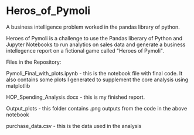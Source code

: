 # Heros_of_Pymoli
A business intelligence problem worked in the pandas library of python.

Heroes of Pymoli is a challenge to use the Pandas liberary of Python and Jupyter Notebooks to run analytics on sales data and generate a business intellegence report on 
a fictional game called "Heroes of Pymoli". 

Files in the Repository:

Pymoli_Final_with_plots.ipynb - this is the notebook file with final code. It also contains some plots I generated to supplement the core analysis using matplotlib

HOP_Spending_Analysis.docx - this is my finished report. 

Output_plots - this folder contains .png outputs from the code in the above notebook

purchase_data.csv - this is the data used in the analysis
